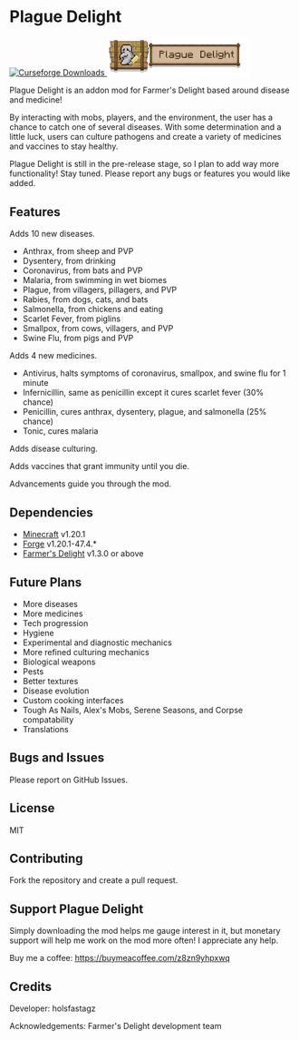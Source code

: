 # Plague Delight
<a href="https://www.curseforge.com/minecraft/mc-mods/plague-delight">
  <img src="http://cf.way2muchnoise.eu/full_398521_downloads.svg" alt="Curseforge Downloads">
</a>
<img src="src/main/resources/plaguedelight_logo.png" width="50%">

Plague Delight is an addon mod for Farmer's Delight based around disease and
medicine!

By interacting with mobs, players, and the environment, the user has a chance
to catch one of several diseases. With some determination and a little luck,
users can culture pathogens and create a variety of medicines and vaccines to
stay healthy.

Plague Delight is still in the pre-release stage, so I plan to add way more
functionality! Stay tuned. Please report any bugs or features you would like
added.

## Features

Adds 10 new diseases.
- Anthrax, from sheep and PVP
- Dysentery, from drinking
- Coronavirus, from bats and PVP
- Malaria, from swimming in wet biomes
- Plague, from villagers, pillagers, and PVP
- Rabies, from dogs, cats, and bats
- Salmonella, from chickens and eating
- Scarlet Fever, from piglins
- Smallpox, from cows, villagers, and PVP
- Swine Flu, from pigs and PVP

Adds 4 new medicines.
- Antivirus, halts symptoms of coronavirus, smallpox, and swine flu for 1
  minute
- Infernicillin, same as penicillin except it cures scarlet fever (30% chance)
- Penicillin, cures anthrax, dysentery, plague, and salmonella (25% chance)
- Tonic, cures malaria

Adds disease culturing.

Adds vaccines that grant immunity until you die.

Advancements guide you through the mod.

## Dependencies

- [Minecraft](https://minecraft.net) v1.20.1
- [Forge](https://files.minecraftforge.net/net/minecraftforge/forge/index_1.20.1.html) v1.20.1-47.4.*
- [Farmer's Delight](https://www.curseforge.com/minecraft/mc-mods/farmers-delight) v1.3.0 or above

## Future Plans

- More diseases
- More medicines
- Tech progression
- Hygiene
- Experimental and diagnostic mechanics
- More refined culturing mechanics
- Biological weapons
- Pests
- Better textures
- Disease evolution
- Custom cooking interfaces
- Tough As Nails, Alex's Mobs, Serene Seasons, and Corpse compatability
- Translations

## Bugs and Issues

Please report on GitHub Issues.

## License

MIT

## Contributing

Fork the repository and create a pull request.

## Support Plague Delight

Simply downloading the mod helps me gauge interest in it, but monetary support
will help me work on the mod more often! I appreciate any help.

Buy me a coffee: https://buymeacoffee.com/z8zn9yhpxwq

## Credits

Developer: holsfastagz

Acknowledgements: Farmer's Delight development team
